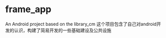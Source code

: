 # frame_app
An Android project based on the library_cm   这个项目包含了自己对android开发的认识，构建了简易开发的一些基础建设及公共设施
